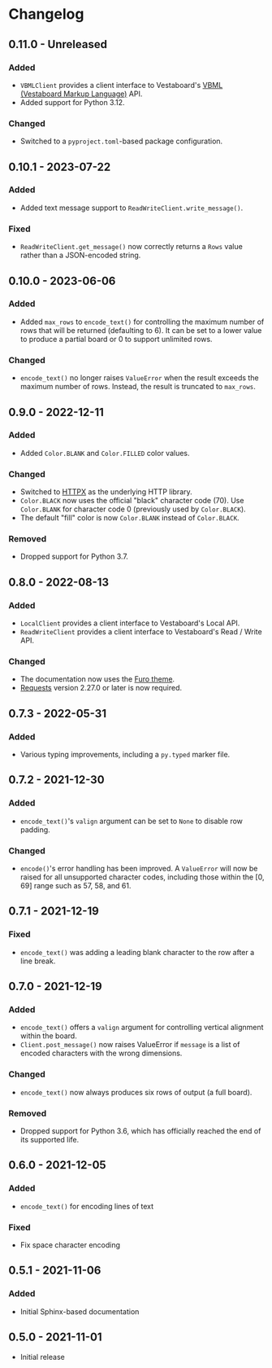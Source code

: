 # Changelog

## 0.11.0 - Unreleased
### Added
- `VBMLClient` provides a client interface to Vestaboard's [VBML (Vestaboard
  Markup Language)](https://docs.vestaboard.com/docs/vbml) API.
- Added support for Python 3.12.

### Changed
- Switched to a `pyproject.toml`-based package configuration.

## 0.10.1 - 2023-07-22
### Added
- Added text message support to `ReadWriteClient.write_message()`.

### Fixed
- `ReadWriteClient.get_message()` now correctly returns a `Rows` value rather
  than a JSON-encoded string.

## 0.10.0 - 2023-06-06
### Added
- Added `max_rows` to `encode_text()` for controlling the maximum number of rows
  that will be returned (defaulting to 6). It can be set to a lower value to
  produce a partial board or 0 to support unlimited rows.

### Changed
- `encode_text()` no longer raises `ValueError` when the result exceeds the
  maximum number of rows. Instead, the result is truncated to `max_rows`.

## 0.9.0 - 2022-12-11
### Added
- Added `Color.BLANK` and `Color.FILLED` color values.

### Changed
- Switched to [HTTPX](https://www.python-httpx.org/) as the underlying HTTP library.
- `Color.BLACK` now uses the official "black" character code (70). Use `Color.BLANK`
  for character code 0 (previously used by `Color.BLACK`).
- The default "fill" color is now `Color.BLANK` instead of `Color.BLACK`.

### Removed
- Dropped support for Python 3.7.

## 0.8.0 - 2022-08-13
### Added
- `LocalClient` provides a client interface to Vestaboard's Local API.
- `ReadWriteClient` provides a client interface to Vestaboard's Read / Write API.

### Changed
- The documentation now uses the [Furo theme](https://github.com/pradyunsg/furo).
- [Requests](https://requests.readthedocs.io/) version 2.27.0 or later is now required.

## 0.7.3 - 2022-05-31
### Added
- Various typing improvements, including a `py.typed` marker file.

## 0.7.2 - 2021-12-30
### Added
- `encode_text()`'s `valign` argument can be set to `None` to disable row
  padding.

### Changed
- `encode()`'s error handling has been improved. A `ValueError` will now
  be raised for all unsupported character codes, including those within the
  [0, 69] range such as 57, 58, and 61.

## 0.7.1 - 2021-12-19
### Fixed
- `encode_text()` was adding a leading blank character to the row after a line
  break.

## 0.7.0 - 2021-12-19
### Added
- `encode_text()` offers a `valign` argument for controlling vertical alignment
  within the board.
- `Client.post_message()` now raises ValueError if `message` is a list of
  encoded characters with the wrong dimensions. 

### Changed
- `encode_text()` now always produces six rows of output (a full board).

### Removed
- Dropped support for Python 3.6, which has officially reached the end of its
  supported life.

## 0.6.0 - 2021-12-05
### Added
- `encode_text()` for encoding lines of text

### Fixed
- Fix space character encoding

## 0.5.1 - 2021-11-06
### Added
- Initial Sphinx-based documentation

## 0.5.0 - 2021-11-01
- Initial release
